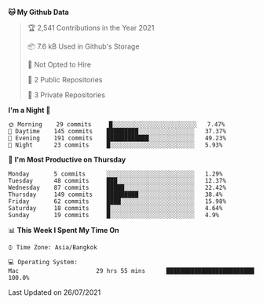 <!--START_SECTION:waka-->
**🐱 My Github Data** 

> 🏆 2,541 Contributions in the Year 2021
 > 
> 📦 7.6 kB Used in Github's Storage 
 > 
> 🚫 Not Opted to Hire
 > 
> 📜 2 Public Repositories 
 > 
> 🔑 3 Private Repositories  
 > 
**I'm a Night 🦉** 

```text
🌞 Morning    29 commits     █░░░░░░░░░░░░░░░░░░░░░░░░   7.47% 
🌆 Daytime    145 commits    █████████░░░░░░░░░░░░░░░░   37.37% 
🌃 Evening    191 commits    ████████████░░░░░░░░░░░░░   49.23% 
🌙 Night      23 commits     █░░░░░░░░░░░░░░░░░░░░░░░░   5.93%

```
📅 **I'm Most Productive on Thursday** 

```text
Monday       5 commits      ░░░░░░░░░░░░░░░░░░░░░░░░░   1.29% 
Tuesday      48 commits     ███░░░░░░░░░░░░░░░░░░░░░░   12.37% 
Wednesday    87 commits     █████░░░░░░░░░░░░░░░░░░░░   22.42% 
Thursday     149 commits    █████████░░░░░░░░░░░░░░░░   38.4% 
Friday       62 commits     ████░░░░░░░░░░░░░░░░░░░░░   15.98% 
Saturday     18 commits     █░░░░░░░░░░░░░░░░░░░░░░░░   4.64% 
Sunday       19 commits     █░░░░░░░░░░░░░░░░░░░░░░░░   4.9%

```


📊 **This Week I Spent My Time On** 

```text
⌚︎ Time Zone: Asia/Bangkok

💻 Operating System: 
Mac                      29 hrs 55 mins      █████████████████████████   100.0%

```


 Last Updated on 26/07/2021
<!--END_SECTION:waka-->